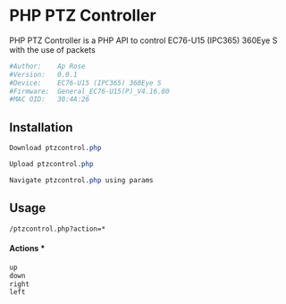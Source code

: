 # PHP PTZ Controller
PHP PTZ Controller is a PHP API to control EC76-U15 (IPC365) 360Eye S with the use of packets
```php
#Author: 	Ap Rose
#Version:	0.0.1
#Device:	EC76-U15 (IPC365) 360Eye S
#Firmware:	General_EC76-U15(P)_V4.16.80
#MAC OID: 	30:4A:26
```


## Installation
```css
Download ptzcontrol.php
```
```css
Upload ptzcontrol.php
```
```css
Navigate ptzcontrol.php using params
```

## Usage

```url
/ptzcontrol.php?action=*
```
#### Actions *
```css
up
down
right
left
```
